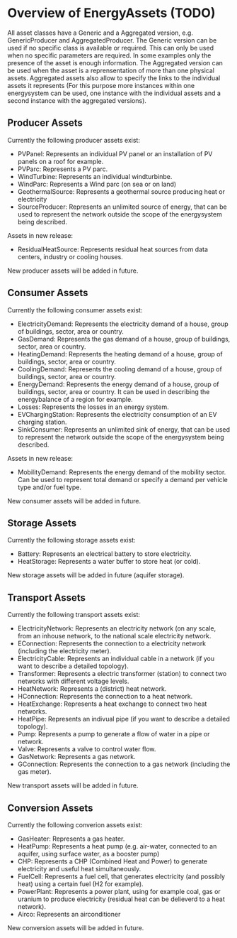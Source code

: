 # Overview of EnergyAssets \(TODO\)

All asset classes have a Generic and a Aggregated version, e.g. GenericProducer and AggregatedProducer. The Generic version can be used if no specific class is available or required. This can only be used when no specific parameters are required. In some examples only the presence of the asset is enough information. The Aggregated version can be used when the asset is a reprensentation of more than one physical assets. Aggregated assets also allow to specify the links to the individual assets it represents \(For this purpose more instances within one energysystem can be used, one instance with the individual assets and a second instance with the aggregated versions\).

## Producer Assets

Currently the following producer assets exist:

* PVPanel: Represents an individual PV panel or an installation of PV panels on a roof for example.
* PVParc: Represents a PV parc.
* WindTurbine: Represents an individual windturbinbe.
* WindParc: Represents a Wind parc (on sea or on land)
* GeothermalSource: Represents a geothermal source producing heat or electricity
* SourceProducer: Represents an unlimited source of energy, that can be used to represent the network outside the scope of the energysystem being described.

Assets in new release:

* ResidualHeatSource: Represents residual heat sources from data centers, industry or cooling houses.

New producer assets will be added in future.

## Consumer Assets

Currently the following consumer assets exist:

* ElectricityDemand: Represents the electricity demand of a house, group of buildings, sector, area or country.
* GasDemand: Represents the gas demand of a house, group of buildings, sector, area or country.
* HeatingDemand: Represents the heating demand of a house, group of buildings, sector, area or country.
* CoolingDemand: Represents the cooling demand of a house, group of buildings, sector, area or country.
* EnergyDemand: Represents the energy demand of a house, group of buildings, sector, area or country. It can be used in describing the energybalance of a region for example.
* Losses: Represents the losses in an energy system. 
* EVChargingStation: Represents the electricity consumption of an EV charging station.
* SinkConsumer: Represents an unlimited sink of energy, that can be used to represent the network outside the scope of the energysystem being described.

Assets in new release:

* MobilityDemand: Represents the energy demand of the mobility sector. Can be used to represent total demand or specify a demand per vehicle type and/or fuel type.

New consumer assets will be added in future.

## Storage Assets

Currently the following storage assets exist:

* Battery: Represents an electrical battery to store electricity.
* HeatStorage: Represents a water buffer to store heat (or cold).

New storage assets will be added in future \(aquifer storage\).

## Transport Assets

Currently the following transport assets exist:

* ElectricityNetwork: Represents an electricity network (on any scale, from an inhouse network, to the national scale electricity network.
* EConnection: Represents the connection to a electricity network (including the electricity meter).
* ElectricityCable: Represents an individual cable in a network (if you want to describe a detailed topology).
* Transformer: Represents a electric transformer (station) to connect two networks with different voltage levels.
* HeatNetwork: Represents a (district) heat network.
* HConnection: Represents the connection to a heat network.
* HeatExchange: Represents a heat exchange to connect two heat networks.
* HeatPipe: Represents an indivual pipe (if you want to describe a detailed topology).
* Pump: Represents a pump to generate a flow of water in a pipe or network.
* Valve: Represents a valve to control water flow.
* GasNetwork: Represents a gas network.
* GConnection: Represents the connection to a gas network (including the gas meter).

New transport assets will be added in future.

## Conversion Assets

Currently the following converion assets exist:

* GasHeater: Represents a gas heater.
* HeatPump: Represents a heat pump (e.g. air-water, connected to an aquifer, using surface water, as a booster pump)
* CHP: Represents a CHP (Combined Heat and Power) to generate electricity and useful heat simultaneously.
* FuelCell: Represents a fuel cell, that generates electricity (and possibly heat) using a certain fuel (H2 for example).
* PowerPlant: Represents a power plant, using for example coal, gas or uranium to produce electricity (residual heat can be delieverd to a heat network). 
* Airco: Represents an airconditioner 

New conversion assets will be added in future.

